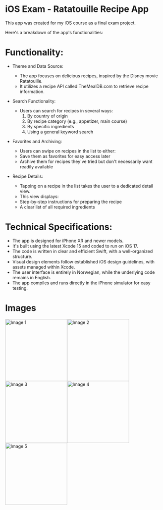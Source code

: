 # iOS Exam - Ratatouille Recipe App

This app was created for my iOS course as a final exam project.

Here's a breakdown of the app's functionalities:

# Functionality:

* Theme and Data Source:
  - The app focuses on delicious recipes, inspired by the Disney movie Ratatouille.
  - It utilizes a recipe API called TheMealDB.com to retrieve recipe information.

* Search Functionality:
  - Users can search for recipes in several ways:
    1. By country of origin
    2. By recipe category (e.g., appetizer, main course)
    3. By specific ingredients
    4. Using a general keyword search

* Favorites and Archiving:
  - Users can swipe on recipes in the list to either:
  - Save them as favorites for easy access later
  - Archive them for recipes they've tried but don't necessarily want readily available

* Recipe Details:
  - Tapping on a recipe in the list takes the user to a dedicated detail view.
  - This view displays:
  - Step-by-step instructions for preparing the recipe
  - A clear list of all required ingredients

# Technical Specifications:

* The app is designed for iPhone XR and newer models.
* It's built using the latest Xcode 15 and coded to run on iOS 17.
* The code is written in clear and efficient Swift, with a well-organized structure.
* Visual design elements follow established iOS design guidelines, with assets managed within Xcode.
* The user interface is entirely in Norwegian, while the underlying code remains in English.
* The app compiles and runs directly in the iPhone simulator for easy testing.

# Images

<div style="display: flex; flex-wrap: wrap;">
  <img src="https://github.com/bennaro/Ratatouille/assets/94905053/9786e185-060e-4a70-8134-673b5643a751" width="200" alt="Image 1">
  <img src="https://github.com/bennaro/Ratatouille/assets/94905053/23f3b186-49b6-4bb4-a495-6a158be07016" width="200" alt="Image 2">
  <img src="https://github.com/bennaro/Ratatouille/assets/94905053/55582ae4-eb42-4fd1-8a54-f9246df2943f" width="200" alt="Image 3">
  <img src="https://github.com/bennaro/Ratatouille/assets/94905053/ab80939c-290d-4c48-b0a0-b12eb7865233" width="200" alt="Image 4">
  <img src="https://github.com/bennaro/Ratatouille/assets/94905053/cab058e2-cd2e-4d5f-b99b-8f2aa169dfaf" width="200" alt="Image 5">
</div>

